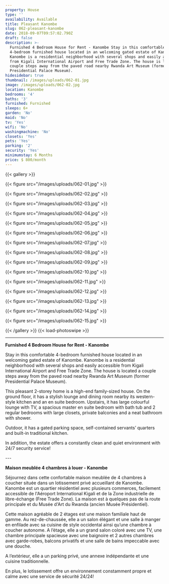 ```yaml
---
property: House
type: ''
availability: Available
title: Pleasant Kanombe
slug: 062-pleasant-kanombe
date: 2018-09-07T09:57:02.790Z
draft: false
description: >-
  Furnished 4 Bedroom House for Rent - Kanombe Stay in this comfortable
  4-bedroom furnished house located in an welcoming gated estate of Kanombe.
  Kanombe is a residential neighborhood with several shops and easily accessible
  from Kigali International Airport and Free Trade Zone. The house is located a
  couple steps away from the paved road nearby Rwanda Art Museum (former
  Presidential Palace Museum).
hidesidebar: true
thumbnail: /images/uploads/062-01.jpg
image: /images/uploads/062-02.jpg
location: Kanombe
bedrooms: '4'
baths: '3'
furnished: Furnished
sleeps: 6+
garden: 'No'
maid: 'No'
tv: 'Yes'
wifi: 'No'
washingmachine: 'No'
closets: 'Yes'
pets: 'Yes'
parking: '2'
security: 'Yes'
minimumstay: 6 Months
price: $ 800/month
---
```

{{< gallery >}} 

{{< figure src="/images/uploads/062-01.jpg" >}} 

{{< figure src="/images/uploads/062-02.jpg" >}}

 {{< figure src="/images/uploads/062-03.jpg" >}} 

{{< figure src="/images/uploads/062-04.jpg" >}}

{{< figure src="/images/uploads/062-05.jpg" >}}

 {{< figure src="/images/uploads/062-06.jpg" >}}

 {{< figure src="/images/uploads/062-07.jpg" >}}

 {{< figure src="/images/uploads/062-08.jpg" >}}

{{< figure src="/images/uploads/062-09.jpg" >}} 

{{< figure src="/images/uploads/062-10.jpg" >}}

 {{< figure src="/images/uploads/062-11.jpg" >}} 

{{< figure src="/images/uploads/062-12.jpg" >}}

{{< figure src="/images/uploads/062-13.jpg" >}}

{{< figure src="/images/uploads/062-14.jpg" >}}

{{< figure src="/images/uploads/062-15.jpg" >}}

 {{< /gallery >}} {{< load-photoswipe >}}

- - -

**Furnished 4 Bedroom House for Rent - Kanombe**

Stay in this comfortable 4-bedroom furnished house located in an welcoming gated estate of Kanombe. Kanombe is a residential neighborhood with several shops and easily accessible from Kigali International Airport and Free Trade Zone. The house is located a couple steps away from the paved road nearby Rwanda Art Museum (former Presidential Palace Museum).

This pleasant 2-storey home is a high-end family-sized house. On the ground floor, it has a stylish lounge and dining room nearby its western-style kitchen and an en suite bedroom. Upstairs, it has large colourful lounge with TV, a spacious master en suite bedroom with bath tub and 2 regular bedrooms with large closets, private balconies and a neat bathroom with shower.

Outdoor, it has a gated parking space, self-contained servants’ quarters and built-in traditional kitchen.

In addition, the estate offers a constantly clean and quiet environment with 24/7 security service!

\---

**Maison meublée 4 chambres à louer - Kanombe**

Séjournez dans cette confortable maison meublée de 4 chambres à coucher située dans un lotissement privé accueillant de Kanombe. Kanombe est un quartier résidentiel avec plusieurs commerces, facilement accessible de l'Aéroport International Kigali et de la Zone industrielle de libre-échange (Free Trade Zone). La maison est à quelques pas de la route principale et du Musée d'Art du Rwanda (ancien Musée Présidentiel).

Cette maison agréable de 2 étages est une maison familiale haut de gamme. Au rez-de-chaussée, elle a un salon élégant et une salle à manger en enfilade avec sa cuisine de style occidental ainsi qu’une chambre à coucher autonome. A l’étage, elle a un grand salon coloré avec une TV, une chambre principale spacieuse avec une baignoire et 2 autres chambres avec garde-robes, balcons privatifs et une salle de bains impeccable avec une douche.

A l’extérieur, elle a un parking privé, une annexe indépendante et une cuisine traditionnelle.

En plus, le lotissement offre un environnement constamment propre et calme avec une service de sécurité 24/24!
